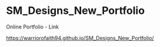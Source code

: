 # SM_Designs_New_Portfolio

Online Portfolio - Link

https://warriorofaith94.github.io/SM_Designs_New_Portfolio/
